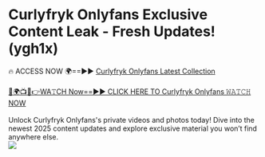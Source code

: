 # Curlyfryk Onlyfans Exclusive Content Leak - Fresh Updates! (ygh1x)

🔥 ACCESS NOW 🌍==►► <a href="https://tinyurl.com/kvy9nzfs" rel="nofollow">Curlyfryk Onlyfans Latest Collection</a>
<br><br>
[🔴🌍📺📱👉WA𝚃CH Now==►► CLICK HERE TO Curlyfryk Onlyfans 𝚆𝙰𝚃𝙲𝙷 NOW](https://tinyurl.com/kvy9nzfs)
<br><br>
Unlock Curlyfryk Onlyfans's private videos and photos today! Dive into the newest 2025 content updates and explore exclusive material you won’t find anywhere else.
<br>
<a href="https://tinyurl.com/kvy9nzfs" rel="nofollow" data-target="animated-image.originalLink"><img src="https://camo.githubusercontent.com/8a4f000d20f83aca3bf7ec5f350d767afa0574a8a352519fd8cfa583a6f93a33/68747470733a2f2f692e696d6775722e636f6d2f644a486b345a712e676966" data-canonical-src="https://i.imgur.com/dJHk4Zq.gif" style="max-width: 100%; display: inline-block;" data-target="animated-image.originalImage"></a>
<br>
